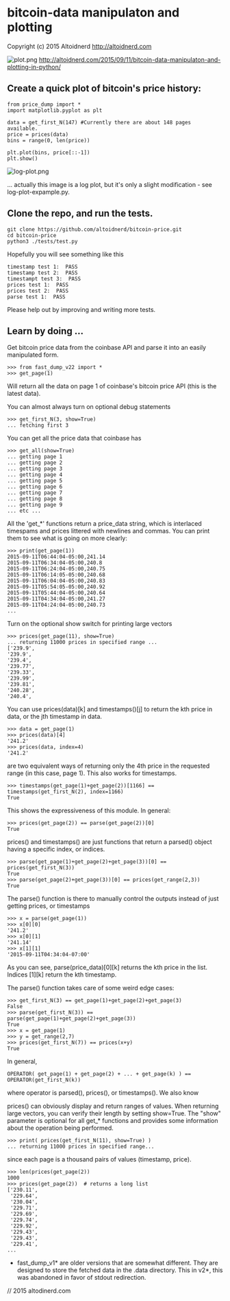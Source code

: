 # bitcoin-data manipulaton and plotting

Copyright (c) 2015 Altoidnerd
http://altoidnerd.com

![plot.png](https://raw.githubusercontent.com/Altoidnerd/bitcoin-price/master/plot.png "plot-example.py in action - matplotlib required")
http://altoidnerd.com/2015/09/11/bitcoin-data-manipulaton-and-plotting-in-python/

## Create a quick plot of bitcoin's price history:
    
    from price_dump import *
    import matplotlib.pyplot as plt

    data = get_first_N(147) #Currently there are about 148 pages available.
    price = prices(data)
    bins = range(0, len(price))

    plt.plot(bins, price[::-1])
    plt.show()
    
![log-plot.png](http://i.imgur.com/EsOkkkt.png "Actually this image is a log plot, but it's only a slight modification - see log-plot-expample.py")

... actually this image is a log plot, but it's only a slight modification - see log-plot-expample.py.


## Clone the repo, and run the tests. 

    git clone https://github.com/altoidnerd/bitcoin-price.git
    cd bitcoin-price
    python3 ./tests/test.py
    
Hopefully you will see something like this

    timestamp test 1:  PASS
    timestamp test 2:  PASS
    timestampt test 3:  PASS
    prices test 1:  PASS
    prices test 2:  PASS
    parse test 1:  PASS

Please help out by improving and writing more tests.

## Learn by doing ... 

Get bitcoin price data from the coinbase API and parse it into an easily manipulated form.

    >>> from fast_dump_v22 import *
    >>> get_page(1)

Will return all the data on page 1 of coinbase's bitcoin price API (this is the latest data).

You can almost always turn on optional debug statements

    >>> get_first_N(3, show=True)
    ... fetching first 3

You can get all the price data that coinbase has

    >>> get_all(show=True)
    ... getting page 1
    ... getting page 2
    ... getting page 3
    ... getting page 4
    ... getting page 5
    ... getting page 6
    ... getting page 7
    ... getting page 8
    ... getting page 9
    ... etc ...

All the 'get_*' functions return a price_data string, which is interlaced timespams and prices littered with newlines and commas.  You can print them to see what is going on more clearly:

    >>> print(get_page(1))
    2015-09-11T06:44:04-05:00,241.14
    2015-09-11T06:34:04-05:00,240.8
    2015-09-11T06:24:04-05:00,240.75
    2015-09-11T06:14:05-05:00,240.68
    2015-09-11T06:04:04-05:00,240.83
    2015-09-11T05:54:05-05:00,240.92
    2015-09-11T05:44:04-05:00,240.64
    2015-09-11T04:34:04-05:00,241.27
    2015-09-11T04:24:04-05:00,240.73
    ...
    
    
Turn on the optional show switch for printing large vectors

    >>> prices(get_page(11), show=True)
    ... returning 11000 prices in specified range ...
    ['239.9',
    '239.9',
    '239.4',
    '239.77',
    '239.33',
    '239.99',
    '239.81',
    '240.28',
    '240.4',
You can use prices(data)[k] and timestamps()[j] to return the kth price in data, or the jth timestamp in data.

    >>> data = get_page(1)
    >>> prices(data)[4]
    '241.2'
    >>> prices(data, index=4)
    '241.2' 

are two equivalent ways of returning only the 4th price in the requested range (in this case, page 1).  This also works for timestamps.  

    >>> timestamps(get_page(1)+get_page(2))[1166] == timestamps(get_first_N(2), index=1166)
    True

This shows the expressiveness of this module. In general:

    >>> prices(get_page(2)) == parse(get_page(2))[0]
    True

prices() and timestamps() are just functions that return a parsed() object having a specific index, or indices. 

    >>> parse(get_page(1)+get_page(2)+get_page(3))[0] == prices(get_first_N(3))  
    True
    >>> parse(get_page(2)+get_page(3))[0] == prices(get_range(2,3))
    True
    
The parse() function is there to manually control the outputs instead of just getting prices, or timestamps

    >>> x = parse(get_page(1))
    >>> x[0][0]
    '241.2'
    >>> x[0][1]
    '241.14'
    >>> x[1][1]
    '2015-09-11T04:34:04-07:00'

As you can see, parse(price_data)[0][k] returns the kth price in the list.  Indices [1][k] return the kth timestamp.  

The parse() function takes care of some weird edge cases:

    >>> get_first_N(3) == get_page(1)+get_page(2)+get_page(3)
    False
    >>> parse(get_first_N(3)) == parse(get_page(1)+get_page(2)+get_page(3))
    True
    >>> x = get_page(1)
    >>> y = get_range(2,7)
    >>> prices(get_first_N(7)) == prices(x+y)
    True
    
    
In general,

    OPERATOR( get_page(1) + get_page(2) + ... + get_page(k) ) == OPERATOR(get_first_N(k))

where operator is parsed(), prices(), or timestamps().  We also know

prices() can obviously display and return ranges of values.  When returning large vectors, you can verify their length by setting show=True.  The "show" parameter is optional for all get\_\* functions and provides some information about the operation being performed.

    >>> print( prices(get_first_N(11), show=True) )
    ... returning 11000 prices in specified range...

since each page is a thousand pairs of values (timestamp, price).

    >>> len(prices(get_page(2))
    1000
    >>> prices(get_page(2))  # returns a long list
    ['230.11',
     '229.64',
     '230.04',
     '229.71',
     '229.69',
     '229.74',
     '229.92',
     '229.43',
     '229.43',
     '229.41',
    ...


* fast_dump_v1* are older versions that are somewhat different.  They are designed to store the fetched data in the .data directory.  This in v2*, this was abandoned in favor of stdout redirection.



// 2015 altodinerd.com

